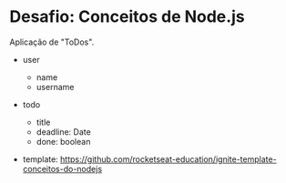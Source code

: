 # Desafio: Conceitos de Node.js

Aplicação de "ToDos".

- user
    - name
    - username
- todo
    - title
    - deadline: Date
    - done: boolean

- template: <https://github.com/rocketseat-education/ignite-template-conceitos-do-nodejs>
